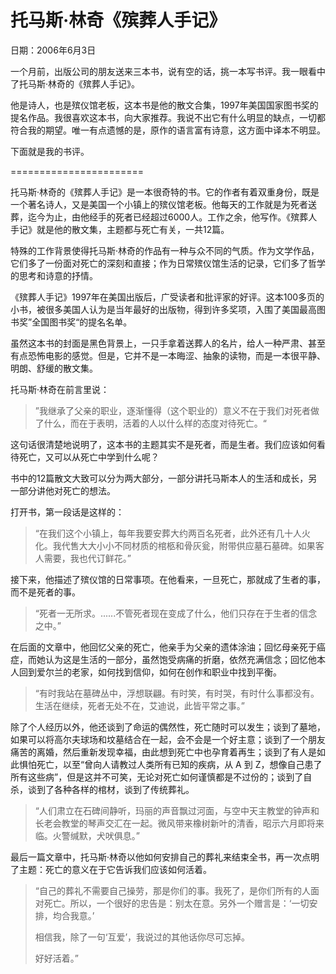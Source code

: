 # 托马斯·林奇《殡葬人手记》

日期：2006年6月3日

一个月前，出版公司的朋友送来三本书，说有空的话，挑一本写书评。我一眼看中了托马斯·林奇的《殡葬人手记》。

他是诗人，也是殡仪馆老板，这本书是他的散文合集，1997年美国国家图书奖的提名作品。我很喜欢这本书，向大家推荐。我说不出它有什么明显的缺点，一切都符合我的期望。唯一有点遗憾的是，原作的语言富有诗意，这方面中译本不明显。

下面就是我的书评。

=======================

托马斯·林奇的《殡葬人手记》是一本很奇特的书。它的作者有着双重身份，既是一个著名诗人，又是美国一个小镇上的殡仪馆老板。他每天的工作就是为死者送葬，迄今为止，由他经手的死者已经超过6000人。工作之余，他写作。《殡葬人手记》就是他的散文集，主题都与死亡有关，一共12篇。

特殊的工作背景使得托马斯·林奇的作品有一种与众不同的气质。作为文学作品，它们多了一份面对死亡的深刻和直接；作为日常殡仪馆生活的记录，它们多了哲学的思考和诗意的抒情。

《殡葬人手记》1997年在美国出版后，广受读者和批评家的好评。这本100多页的小书，被很多美国人认为是当年最好的出版物，得到许多奖项，入围了美国最高图书奖”全国图书奖“的提名名单。

虽然这本书的封面是黑色背景上，一只手拿着送葬人的名片，给人一种严肃、甚至有点恐怖电影的感觉。但是，它并不是一本晦涩、抽象的读物，而是一本很平静、明朗、舒缓的散文集。

托马斯·林奇在前言里说：

> ”我继承了父亲的职业，逐渐懂得（这个职业的）意义不在于我们对死者做了什么，而在于表明，活着的人以什么样的态度对待死亡。“

这句话很清楚地说明了，这本书的主题其实不是死者，而是生者。我们应该如何看待死亡，又可以从死亡中学到什么呢？

书中的12篇散文大致可以分为两大部分，一部分讲托马斯本人的生活和成长，另一部分讲他对死亡的想法。

打开书，第一段话是这样的：

> “在我们这个小镇上，每年我要安葬大约两百名死者，此外还有几十人火化。我代售大大小小不同材质的棺柩和骨灰瓮，附带供应墓石墓碑。如果客人需要，我也代订鲜花。”

接下来，他描述了殡仪馆的日常事项。在他看来，一旦死亡，那就成了生者的事，而不是死者的事。

> “死者一无所求。......不管死者现在变成了什么，他们只存在于生者的信念之中。”

在后面的文章中，他回忆父亲的死亡，他亲手为父亲的遗体涂油；回忆母亲死于癌症，而她认为这是生活的一部分，虽然饱受病痛的折磨，依然充满信念；回忆他本人回到爱尔兰的老家，如何找到信仰，如何在创作和职业中找到平衡。

> “有时我站在墓碑丛中，浮想联翩。有时笑，有时哭，有时什么事都没有。生活在继续，死者无处不在，艾迪说，此皆平常之事。”

除了个人经历以外，他还谈到了命运的偶然性，死亡随时可以发生；谈到了墓地，如果可以将高尔夫球场和坟墓结合在一起，会不会是一个好主意；谈到了一个朋友痛苦的离婚，然后重新发现幸福，由此想到死亡中也孕育着再生；谈到了有人是如此惧怕死亡，以至“曾向人请教过人类所有已知的疾病，从 A 到 Z，想像自己患了所有这些病”，但是这并不可笑，无论对死亡如何谨慎都是不过份的；谈到了自杀，谈到了各种各样的棺材，谈到了传统葬礼。

> “人们肃立在石碑间静听，玛丽的声音飘过河面，与空中天主教堂的钟声和长老会教堂的琴声交汇在一起。微风带来橡树新叶的清香，昭示六月即将来临。火警缄默，犬吠俱息。”

最后一篇文章中，托马斯·林奇以他如何安排自己的葬礼来结束全书，再一次点明了主题：死亡的意义在于它告诉我们应该如何活着。

> “自己的葬礼不需要自己操劳，那是你们的事。我死了，是你们所有的人面对死亡。所以，一个很好的忠告是：别太在意。另外一个赠言是：‘一切安排，均合我意。’
> 
> 相信我，除了一句‘互爱’，我说过的其他话你尽可忘掉。
> 
> 好好活着。”

